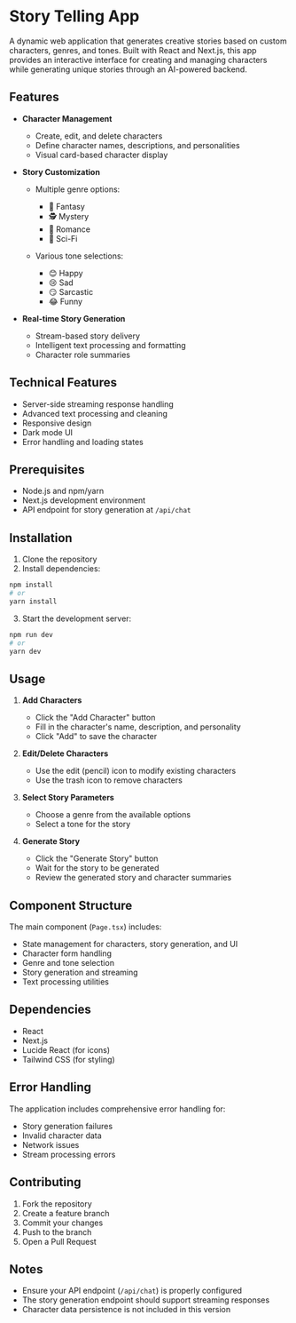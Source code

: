 # Story Telling App

A dynamic web application that generates creative stories based on custom characters, genres, and tones. Built with React and Next.js, this app provides an interactive interface for creating and managing characters while generating unique stories through an AI-powered backend.

## Features

- **Character Management**
  - Create, edit, and delete characters
  - Define character names, descriptions, and personalities
  - Visual card-based character display

- **Story Customization**
  - Multiple genre options:
    - 🧙 Fantasy
    - 🕵️ Mystery
    - 💑 Romance
    - 🚀 Sci-Fi

  - Various tone selections:
    - 😊 Happy
    - 😢 Sad
    - 😏 Sarcastic
    - 😂 Funny

- **Real-time Story Generation**
  - Stream-based story delivery
  - Intelligent text processing and formatting
  - Character role summaries

## Technical Features

- Server-side streaming response handling
- Advanced text processing and cleaning
- Responsive design
- Dark mode UI
- Error handling and loading states

## Prerequisites

- Node.js and npm/yarn
- Next.js development environment
- API endpoint for story generation at `/api/chat`

## Installation

1. Clone the repository
2. Install dependencies:
```bash
npm install
# or
yarn install
```

3. Start the development server:
```bash
npm run dev
# or
yarn dev
```

## Usage

1. **Add Characters**
   - Click the "Add Character" button
   - Fill in the character's name, description, and personality
   - Click "Add" to save the character

2. **Edit/Delete Characters**
   - Use the edit (pencil) icon to modify existing characters
   - Use the trash icon to remove characters

3. **Select Story Parameters**
   - Choose a genre from the available options
   - Select a tone for the story

4. **Generate Story**
   - Click the "Generate Story" button
   - Wait for the story to be generated
   - Review the generated story and character summaries

## Component Structure

The main component (`Page.tsx`) includes:
- State management for characters, story generation, and UI
- Character form handling
- Genre and tone selection
- Story generation and streaming
- Text processing utilities

## Dependencies

- React
- Next.js
- Lucide React (for icons)
- Tailwind CSS (for styling)

## Error Handling

The application includes comprehensive error handling for:
- Story generation failures
- Invalid character data
- Network issues
- Stream processing errors

## Contributing

1. Fork the repository
2. Create a feature branch
3. Commit your changes
4. Push to the branch
5. Open a Pull Request

## Notes

- Ensure your API endpoint (`/api/chat`) is properly configured
- The story generation endpoint should support streaming responses
- Character data persistence is not included in this version
